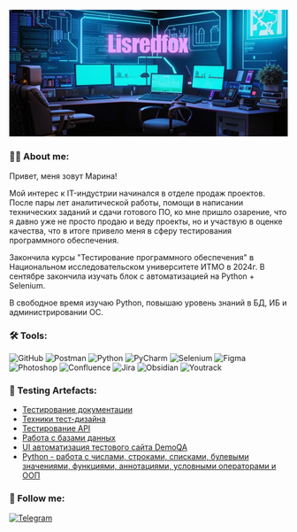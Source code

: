 ![Header](https://github.com/Lisredfox/Lisredfox/blob/c0d5919d9f8f7b076a325ec808850fafda70c238/assets/kandinsky-download-1728375236097%20%D0%BA%D0%BE%D0%BF%D0%B8%D1%8F.png)

### 👩‍💻 About me:
Привет, меня зовут Марина!

Мой интерес к IT-индустрии начинался в отделе продаж проектов. После пары лет аналитической работы, 
помощи в написании технических заданий и сдачи готового ПО, ко мне пришло озарение, что
я давно уже не просто продаю и веду проекты, но и участвую в оценке качества, что в итоге
привело меня в сферу тестирования программного обеспечения.

Закончила курсы "Тестирование программного обеспечения" в Национальном исследовательском университете ИТМО в 2024г. 
В сентябре закончила изучать блок с автоматизацией на Python + Selenium.

В свободное время изучаю Python, повышаю уровень знаний в БД, ИБ и администрировании ОС.


### 🛠️ Tools:
![GitHub](https://img.shields.io/badge/-Github-000000?style=for-the-badge&logo=github&logoColor=0edcda)
![Postman](https://img.shields.io/badge/-Postman-000000?style=for-the-badge&logo=postman&logoColor=0edcda)
![Python](https://img.shields.io/badge/-Python-000000?style=for-the-badge&logo=python&logoColor=0edcda)
![PyCharm](https://img.shields.io/badge/-Pycharm-000000?style=for-the-badge&logo=pycharm&logoColor=0edcda)
![Selenium](https://img.shields.io/badge/-Selenium-000000?style=for-the-badge&logo=selenium&logoColor=0edcda)
![Figma](https://img.shields.io/badge/-Figma-000000?style=for-the-badge&logo=figma&logoColor=0edcda)
![Photoshop](https://img.shields.io/badge/-Photoshop-000000?style=for-the-badge&logo=adobe&logoColor=0edcda)
![Confluence](https://img.shields.io/badge/-Confluence-000000?style=for-the-badge&logo=confluence&logoColor=0edcda)
![Jira](https://img.shields.io/badge/-Jira-000000?style=for-the-badge&logo=jira&logoColor=0edcda)
![Obsidian](https://img.shields.io/badge/-Obsidian-000000?style=for-the-badge&logo=obsidian&logoColor=0edcda)
![Youtrack](https://img.shields.io/badge/-YouTrack-000000?style=for-the-badge&logo=jetbrains&logoColor=0edcda)

### 📌 Testing Artefacts:

- [Тестирование документации](https://github.com/Lisredfox/Test_Documentation)
- [Техники тест-дизайна](https://github.com/Lisredfox/Test_Design_Techniques)
- [Тестирование API](https://github.com/Lisredfox/API)
- [Работа с базами данных](https://github.com/Lisredfox/Database)
- [UI автоматизация тестового сайта DemoQA](https://github.com/Lisredfox/DemoQA/tree/master)
- [Python - работа с числами, строками, списками, булевыми значениями, функциями, аннотациями, условными операторами и 
ООП](https://github.com/Lisredfox/ITMO_Automation)

### 🤝 Follow me:
[![Telegram](https://img.shields.io/badge/-Telegram-000000?style=for-the-badge&logo=telegram&logoColor=f38410)](https://t.me/lisredfox)

[//]: # ([![Anurag's GitHub stats]&#40;https://github-readme-stats.vercel.app/api?username=lisredfox&theme=cobalt&show_icons=true&#41;]&#40;https://github.com/anuraghazra/github-readme-stats&#41;)

